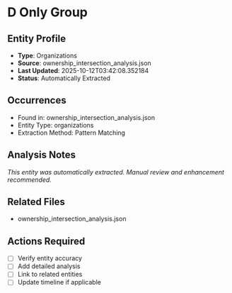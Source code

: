 # D Only Group

## Entity Profile
- **Type**: Organizations
- **Source**: ownership_intersection_analysis.json
- **Last Updated**: 2025-10-12T03:42:08.352184
- **Status**: Automatically Extracted

## Occurrences
- Found in: ownership_intersection_analysis.json
- Entity Type: organizations
- Extraction Method: Pattern Matching

## Analysis Notes
*This entity was automatically extracted. Manual review and enhancement recommended.*

## Related Files
- ownership_intersection_analysis.json

## Actions Required
- [ ] Verify entity accuracy
- [ ] Add detailed analysis
- [ ] Link to related entities
- [ ] Update timeline if applicable
